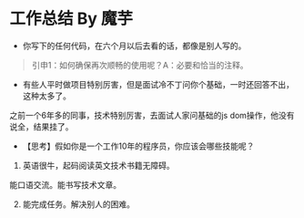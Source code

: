 # 工作总结 By 魔芋

- 你写下的任何代码，在六个月以后去看的话，都像是别人写的。


> 引申1：如何确保再次顺畅的使用呢？A：必要和恰当的注释。



- 有些人平时做项目特别厉害，但是面试冷不丁问你个基础，一时还回答不出，这种太多了。

之前一个6年多的同事，技术特别厉害，去面试人家问基础的js dom操作，他没有说全，结果挂了。



- 【思考】假如你是一个工作10年的程序员，你应该会哪些技能呢？

1.  英语很牛，起码阅读英文技术书籍无障碍。

能口语交流。能书写技术文章。

2. 能完成任务。解决别人的困难。








